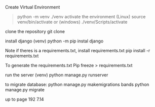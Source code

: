 Create Virtual Environment

> python -m venv ./venv
> activate the environment
> (Linux)
> source venv/bin/activate
> or (windows)
> ./venv/Scripts/activate

clone the repository
git clone <repository URL>

install django
(venv) python -m pip instal django

Note if theres is a requirements.txt, install requirements.txt
pip install -r requirements.txt

To generate the requirements.txt
Pip freeze > requirements.txt

run the server
(venv) python manage.py runserver

to migrate database:
python manage.py makemigrations bands
python manage.py migrate

up to page 192 7.14
